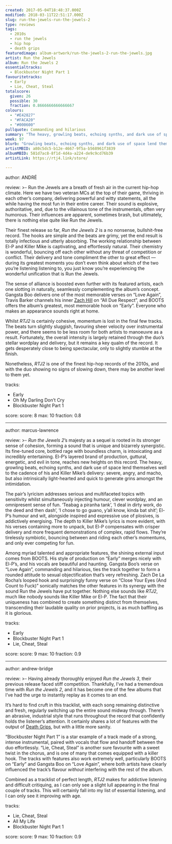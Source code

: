 ```yaml
---
created: 2017-05-04T18:48:37.000Z
modified: 2018-03-11T22:51:17.000Z
slug: run-the-jewels-run-the-jewels-2
type: reviews
tags:
  - 2010s
  - run the jewels
  - hip hop
  - death grips
featuredimage: album-artwork/run-the-jewels-2-run-the-jewels.jpg
artist: Run the Jewels
album: Run the Jewels 2
essentialtracks:
  - Blockbuster Night Part 1
favouritetracks:
  - Early
  - Lie, Cheat, Steal
totalscore:
  given: 26
  possible: 30
  fraction: 0.8666666666666667
colours:
  - "#E42827"
  - "#FACA20"
  - "#000600"
pullquote: Commanding and hilarious
summary: "The heavy, growling beats, echoing synths, and dark use of space lend themselves well to the cadence of El-P and Killer Mike’s delivery: severe, angry, and macho, but also intrinsically light-hearted and quick to generate grins amongst the intimidation."
week: 97
blurb: "Growling beats, echoing synths, and dark use of space lend themselves well to El-P and Killer Mike’s delivery: severe, angry, and macho, yet also great fun."
artistMBID: a80c5dc5-b12e-4667-9f5a-b568961f3839
albumMBID: 581d7ac8-8f1d-4d4a-a224-de9c9cd76b39
artistLink: https://rtj4.link/store/

---
```


author: ANDRÉ

review: >-
  Run the Jewels are a breath of fresh air in the current hip-hop climate. Here we have two veteran MCs at the top of their game, thriving in each other’s company, delivering powerful and witty statements, all the while having the most fun in their entire career. Their sound is explosive, authoritative, and, due to the villainous tone of the instrumentals, often very humorous. Their influences are apparent, sometimes brash, but ultimately, there is nothing else quite like Run the Jewels.

  Their finest release so far, *Run the Jewels 2* is a no nonsense, bullshit-free record. The hooks are simple and the beats are grimy, yet the end result is totally infectious and utterly absorbing. The working relationship between El-P and Killer Mike is captivating, and effortlessly natural. Their chemistry is wonderful, bouncing off each other without any threat of competition or conflict. Their delivery and tone compliment the other to great effect — during its greatest moments you don’t even think about which of the two you’re listening listening to, you just know you’re experiencing the wonderful unification that is Run the Jewels. 
  
  The sense of alliance is boosted even further with its featured artists, each one slotting in naturally, seamlessly complementing the album’s concept. Gangsta Boo delivers one of the most memorable verses on “Love Again”, Travis Barker channels his inner [Zach Hill](https://www.youtube.com/watch?v=vgzSP05q0as) on “All Due Respect”, and BOOTS offers the album’s greatest, most memorable hook on “Early”. Everyone who makes an appearance sounds right at home.

  Whilst *RTJ2* is certainly cohesive, momentum is lost in the final few tracks. The beats turn slightly sluggish, favouring sheer velocity over instrumental power, and there seems to be less room for both artists to manoeuvre as a result. Fortunately, the overall intensity is largely retained through the duo’s stellar wordplay and delivery, but it remains a key qualm of the record. It gets desperately close to being spectacular, only to slightly stumble at the finish. 
  
  Nonetheless, *RTJ2* is one of the finest hip-hop records of the 2010s, and with the duo showing no signs of slowing down, there may be another level to them yet.

tracks:
  - Early
  - ­Oh My Darling Don’t Cry
  - ­Blockbuster Night Part 1

score:
  score: 8
  max: 10
  fraction: 0.8

---
author: marcus-lawrence

review: >-
  *Run the Jewels 2*’s majesty as a sequel is rooted in its stronger sense of cohesion, forming a sound that is unique and bizarrely synergistic. Its fine-tuned core, bottled rage with boundless charm, is intoxicating and incredibly entertaining. El-P’s layered brand of production, guttural, energetic, and evil in tone, reaches new heights on this record. The heavy, growling beats, echoing synths, and dark use of space lend themselves well to the cadence of his and Killer Mike’s delivery: severe, angry, and macho, but also intrinsically light-hearted and quick to generate grins amongst the intimidation.

  The pair’s lyricism addresses serious and multifaceted topics with sensitivity whilst simultaneously injecting humour, clever wordplay, and an omnipresent sense of fun. ‘Teabag a piranha tank’, ‘I deal in dirty work, do the deed and then dash’, ‘I chose to go guano, y’all know, kinda bat shit’; El-P’s humour and wit, alongside inspired and expressive use of plosives, is addictively energising. The depth to Killer Mike’s lyrics is more evident, with his verses containing more to unpack, but El-P compensates with crisper delivery and more frequent demonstrations of complex, rapid flows. They’re tirelessly symbiotic, bouncing between and riding each other’s momentums, and only ever competing for fun.

  Among myriad talented and appropriate features, the shining external input comes from BOOTS. His style of production on “Early” merges nicely with El-P’s, and his vocals are beautiful and haunting. Gangsta Boo’s verse on “Love Again”, commanding and hilarious, ties the track together to form a rounded attitude to sexual objectification that’s very refreshing. Zach De La Rocha’s looped hook and surprisingly funny verse on “Close Your Eyes (And Count to Fuck)” sonically matches the other features in its synergy with the sound Run the Jewels have put together. Nothing else sounds like *RTJ2*, much like nobody sounds like Killer Mike or El-P. The fact that their uniqueness has combined to create something distinct from themselves, transcending their laudable quality on prior projects, is as much baffling as it is glorious.

tracks:
  - Early
  - ­Blockbuster Night Part 1
  - ­Lie, Cheat, Steal

score:
  score: 9
  max: 10
  fraction: 0.9

---
author: andrew-bridge

review: >-
  Having already thoroughly enjoyed *Run the Jewels 3*, their previous release faced stiff competition. Thankfully, I’ve had a tremendous time with *Run the Jewels 2*, and it has become one of the few albums that I’ve had the urge to instantly replay as it comes to an end. 
  
  It’s hard to find cruft in this tracklist, with each song remaining distinctive and fresh, regularly switching up the entire sound midway through. There’s an abrasive, industrial style that runs throughout the record that confidently holds the listener’s attention. It certainly shares a lot of features with the output of [Death Grips](/reviews/death-grips-the-powers-that-b/), but with a little more sanity. 
  
  “Blockbuster Night Part 1” is a star example of a track made of a strong, intense instrumental, paired with vocals that flow and handoff between the duo effortlessly. “Lie, Cheat, Steal” is another sure favourite with a sweet twist in the chorus, and is one of many that comes equipped with a killer hook. The tracks with features also work extremely well, particularly BOOTS on “Early” and Gangsta Boo on “Love Again”, where both artists have clearly influenced the track’s flavour *without* interfering with the rest of the album. 
  
  Combined as a tracklist of perfect length, *RTJ2* makes for addictive listening and difficult critiquing, as I can only see a slight lull appearing in the final couple of tracks. This will certainly fall into my list of essential listening, and I can only see it improving with age.

tracks:
  - Lie, Cheat, Steal
  - ­All My Life
  - ­Blockbuster Night Part 1
  
score:
  score: 9
  max: 10
  fraction: 0.9
